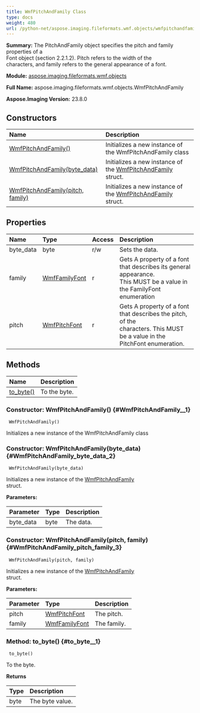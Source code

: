 ```yaml
---
title: WmfPitchAndFamily Class
type: docs
weight: 480
url: /python-net/aspose.imaging.fileformats.wmf.objects/wmfpitchandfamily/
---
```


**Summary:** The PitchAndFamily object specifies the pitch and family properties of a<br/>                Font object (section 2.2.1.2). Pitch refers to the width of the<br/>                characters, and family refers to the general appearance of a font.

**Module:** [aspose.imaging.fileformats.wmf.objects](/imaging/python-net/aspose.imaging.fileformats.wmf.objects/)

**Full Name:** aspose.imaging.fileformats.wmf.objects.WmfPitchAndFamily

**Aspose.Imaging Version:** 23.8.0

## **Constructors**
| **Name** | **Description** |
| :- | :- |
| [WmfPitchAndFamily()](#WmfPitchAndFamily__1) | Initializes a new instance of the WmfPitchAndFamily class |
| [WmfPitchAndFamily(byte_data)](#WmfPitchAndFamily_byte_data_2) | Initializes a new instance of the [WmfPitchAndFamily](/imaging/python-net/aspose.imaging.fileformats.wmf.objects/wmfpitchandfamily/)<br/>            struct. |
| [WmfPitchAndFamily(pitch, family)](#WmfPitchAndFamily_pitch_family_3) | Initializes a new instance of the [WmfPitchAndFamily](/imaging/python-net/aspose.imaging.fileformats.wmf.objects/wmfpitchandfamily/)<br/>            struct. |
## **Properties**
| **Name** | **Type** | **Access** | **Description** |
| :- | :- | :- | :- |
| byte_data | byte | r/w | Sets the <see langword="byte" /> data. |
| family | [WmfFamilyFont](/imaging/python-net/aspose.imaging.fileformats.wmf.consts/wmffamilyfont/) | r | Gets A property of a font that describes its general appearance.<br/>                This MUST be a value in the FamilyFont enumeration |
| pitch | [WmfPitchFont](/imaging/python-net/aspose.imaging.fileformats.wmf.consts/wmfpitchfont/) | r | Gets A property of a font that describes the pitch, of the<br/>                characters. This MUST be a value in the PitchFont enumeration. |
## **Methods**
| **Name** | **Description** |
| :- | :- |
| [to_byte()](#to_byte__1) | To the byte. |


### Constructor: WmfPitchAndFamily() {#WmfPitchAndFamily__1}


```
 WmfPitchAndFamily() 
```

Initializes a new instance of the WmfPitchAndFamily class

### Constructor: WmfPitchAndFamily(byte_data) {#WmfPitchAndFamily_byte_data_2}


```
 WmfPitchAndFamily(byte_data) 
```

Initializes a new instance of the [WmfPitchAndFamily](/imaging/python-net/aspose.imaging.fileformats.wmf.objects/wmfpitchandfamily/)<br/>            struct.

**Parameters:**

| Parameter | Type | Description |
| :- | :- | :- |
| byte_data | byte | The <see langword="byte" /> data. |

### Constructor: WmfPitchAndFamily(pitch, family) {#WmfPitchAndFamily_pitch_family_3}


```
 WmfPitchAndFamily(pitch, family) 
```

Initializes a new instance of the [WmfPitchAndFamily](/imaging/python-net/aspose.imaging.fileformats.wmf.objects/wmfpitchandfamily/)<br/>            struct.

**Parameters:**

| Parameter | Type | Description |
| :- | :- | :- |
| pitch | [WmfPitchFont](/imaging/python-net/aspose.imaging.fileformats.wmf.consts/wmfpitchfont/) | The pitch. |
| family | [WmfFamilyFont](/imaging/python-net/aspose.imaging.fileformats.wmf.consts/wmffamilyfont/) | The family. |

### Method: to_byte() {#to_byte__1}


```
 to_byte() 
```

To the byte.

**Returns**

| Type | Description |
| :- | :- |
| byte | The byte value. |



